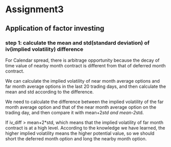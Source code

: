 # Assignment3
## Application of factor investing
### step 1: calculate the mean and std(standard deviation) of iv(implied volatility) difference
For Calendar spread, there is arbitrage opportunity because the decay of time value of  nearby month contract is different from that of deferred month contract.

We can calculate the implied volatility of near month average options and far month average options in the last 20 trading days, and then calculate the mean and std according to the difference.

We need to calculate the difference between the implied volatility of the far month average option and that of the near month average option on the trading day, and then compare it with mean+2*std and mean-2*std.

If iv_diff > mean+2*std, which means that the implied volatility of far month contract is at a high level. According to the knowledge we have learned, the higher implied volatility means the higher potential value, so we should short the deferred month option and long the nearby month option.

